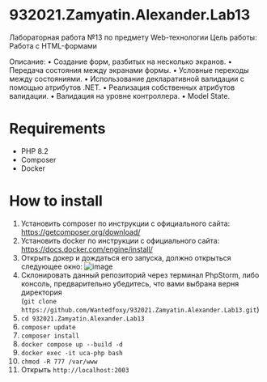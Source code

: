 # 932021.Zamyatin.Alexander.Lab13

Лабораторная работа №13 по предмету Web-технологии Цель работы: Работа с HTML-формами

Описание:
•	Создание форм, разбитых на несколько экранов.
•	Передача состояния между экранами формы.
•	Условные переходы между состояниями.
•	Использование декларативной валидации с помощью атрибутов .NET.
•	Реализация собственных атрибутов валидации.
•	Валидация на уровне контроллера.
•	Model State.



# Requirements
- PHP 8.2
- Composer
- Docker

# How to install
1) Установить composer по инструкции с официального сайта: https://getcomposer.org/download/
2) Установить docker по инструкции с официального сайта: https://docs.docker.com/engine/install/
3) Открыть докер и дождаться его запуска, должно открыться следующее окно:
   ![image](https://github.com/Wantedfoxy/932021.Zamyatin.Alexander.Lab11/assets/50704060/191f2e21-e11f-4ebb-b642-289863e8a0d4)
4) Склонировать данный репозиторий через терминал PhpStorm, либо консоль, предварительно убедитесь, что вами выбрана верня директория <br>
   (`git clone https://github.com/Wantedfoxy/932021.Zamyatin.Alexander.Lab13.git`)
5) `cd 932021.Zamyatin.Alexander.Lab13`
6) `composer update`
7) `composer install`
8) `docker compose up --build -d`
9) `docker exec -it uca-php bash`
10) `chmod -R 777 /var/www`
11) Открыть `http://localhost:2003`

